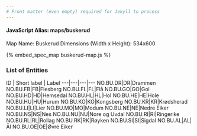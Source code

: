 ```yaml
---
# Front matter (even empty) required for Jekyll to process
---
```


#### JavaScript Alias: maps/buskerud

Map Name: Buskerud
Dimensions (Width x Height): 534x600



{% embed_spec_map buskerud-map.js %}

### List of Entities

ID | Short label | Label
---|---|---|---
NO.BU.DR|DR|Drammen
NO.BU.FB|FB|Flesberg
NO.BU.FL|FL|Flå
NO.BU.GO|GO|Gol
NO.BU.HD|HD|Hemsedal
NO.BU.HL|HL|Hol
NO.BU.HE|HE|Hole
NO.BU.HU|HU|Hurum
NO.BU.KO|KO|Kongsberg
NO.BU.KR|KR|Krødsherad
NO.BU.LI|LI|Lier
NO.BU.MO|MO|Modum
NO.BU.NE|NE|Nedre Eiker
NO.BU.NS|NS|Nes
NO.BU.NU|NU|Nore og Uvdal
NO.BU.RI|RI|Ringerike
NO.BU.RL|RL|Rollag
NO.BU.RK|RK|Røyken
NO.BU.SI|SI|Sigdal
NO.BU.AL|AL|Ål
NO.BU.OE|OE|Øvre Eiker

